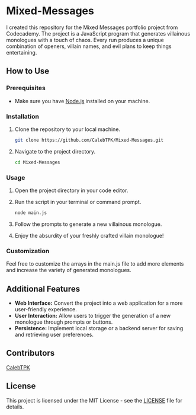 # Mixed-Messages

I created this repository for the Mixed Messages portfolio project from Codecademy. The project is a JavaScript program that generates villainous monologues with a touch of chaos. Every run produces a unique combination of openers, villain names, and evil plans to keep things entertaining.

## How to Use

### Prerequisites

- Make sure you have [Node.js](https://nodejs.org/) installed on your machine.

### Installation

1. Clone the repository to your local machine.

   ```bash
   git clone https://github.com/CalebTPK/Mixed-Messages.git
   ```

2. Navigate to the project directory.

   ```bash
   cd Mixed-Messages
   ```

### Usage

1. Open the project directory in your code editor.
2. Run the script in your terminal or command prompt.

   ```bash
   node main.js
   ```

3. Follow the prompts to generate a new villainous monologue.
4. Enjoy the absurdity of your freshly crafted villain monologue!

### Customization

Feel free to customize the arrays in the main.js file to add more elements and increase the variety of generated monologues.

## Additional Features

- **Web Interface:** Convert the project into a web application for a more user-friendly experience.
- **User Interaction:** Allow users to trigger the generation of a new monologue through prompts or buttons.
- **Persistence:** Implement local storage or a backend server for saving and retrieving user preferences.

## Contributors

[CalebTPK](https://github.com/CalebTPK)

## License

This project is licensed under the MIT License - see the [LICENSE](LICENSE) file for details.

   
